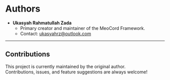 # Authors

- **Ukasyah Rahmatullah Zada**
    - Primary creator and maintainer of the MeoCord Framework.
    - Contact: [ukasyahrz@outlook.com](mailto:ukasyahrz@outlook.com)

---

## Contributions

This project is currently maintained by the original author.  
Contributions, issues, and feature suggestions are always welcome!

